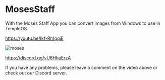 # MosesStaff
 With the Moses Staff App you can convert images from Windows to use in TempleOS.
 
https://youtu.be/Ikf-Rh1qqiE

![moses]([https://github.com/austings/MosesStaff/blob/main/moses.bmp])

https://discord.gg/vU6HhaErzA

If you have any problems, please leave a comment on the video above or check out our Discord server.
